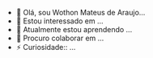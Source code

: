 - 👋 Olá, sou Wothon Mateus de Araujo...
- 👀 Estou interessado em ...
- 🌱 Atualmente estou aprendendo ...
- 💞️ Procuro colaborar em  ...
- ⚡ Curiosidade:: ...

<!---
Wothon Mateus/lWothon Mateus is a  special repository because its README.md` (this file) apears on your GitHub profile.
You can clicking the Preview link to take a look at your changs. 
--->
